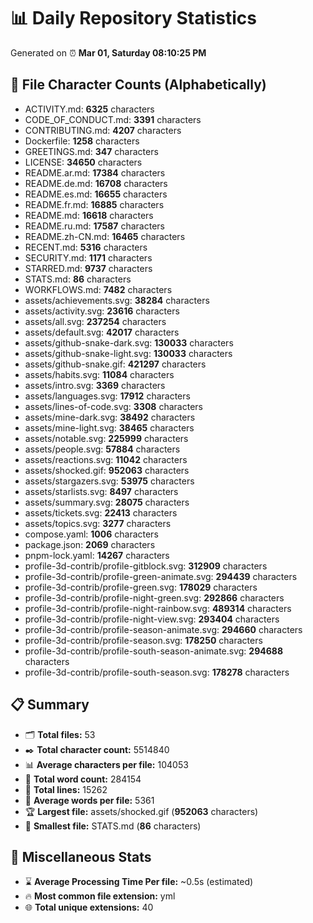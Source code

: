 # 📊 Daily Repository Statistics
Generated on ⏰ **Mar 01, Saturday 08:10:25 PM**

## 📂 File Character Counts (Alphabetically)
- ACTIVITY.md: **6325** characters
- CODE_OF_CONDUCT.md: **3391** characters
- CONTRIBUTING.md: **4207** characters
- Dockerfile: **1258** characters
- GREETINGS.md: **347** characters
- LICENSE: **34650** characters
- README.ar.md: **17384** characters
- README.de.md: **16708** characters
- README.es.md: **16655** characters
- README.fr.md: **16885** characters
- README.md: **16618** characters
- README.ru.md: **17587** characters
- README.zh-CN.md: **16465** characters
- RECENT.md: **5316** characters
- SECURITY.md: **1171** characters
- STARRED.md: **9737** characters
- STATS.md: **86** characters
- WORKFLOWS.md: **7482** characters
- assets/achievements.svg: **38284** characters
- assets/activity.svg: **23616** characters
- assets/all.svg: **237254** characters
- assets/default.svg: **42017** characters
- assets/github-snake-dark.svg: **130033** characters
- assets/github-snake-light.svg: **130033** characters
- assets/github-snake.gif: **421297** characters
- assets/habits.svg: **11084** characters
- assets/intro.svg: **3369** characters
- assets/languages.svg: **17912** characters
- assets/lines-of-code.svg: **3308** characters
- assets/mine-dark.svg: **38492** characters
- assets/mine-light.svg: **38465** characters
- assets/notable.svg: **225999** characters
- assets/people.svg: **57884** characters
- assets/reactions.svg: **11042** characters
- assets/shocked.gif: **952063** characters
- assets/stargazers.svg: **53975** characters
- assets/starlists.svg: **8497** characters
- assets/summary.svg: **28075** characters
- assets/tickets.svg: **22413** characters
- assets/topics.svg: **3277** characters
- compose.yaml: **1006** characters
- package.json: **2069** characters
- pnpm-lock.yaml: **14267** characters
- profile-3d-contrib/profile-gitblock.svg: **312909** characters
- profile-3d-contrib/profile-green-animate.svg: **294439** characters
- profile-3d-contrib/profile-green.svg: **178029** characters
- profile-3d-contrib/profile-night-green.svg: **292866** characters
- profile-3d-contrib/profile-night-rainbow.svg: **489314** characters
- profile-3d-contrib/profile-night-view.svg: **293404** characters
- profile-3d-contrib/profile-season-animate.svg: **294660** characters
- profile-3d-contrib/profile-season.svg: **178250** characters
- profile-3d-contrib/profile-south-season-animate.svg: **294688** characters
- profile-3d-contrib/profile-south-season.svg: **178278** characters

## 📋 Summary
- 🗂️ **Total files:** 53
- ✒️ **Total character count:** 5514840
- 📊 **Average characters per file:** 104053
- 📝 **Total word count:** 284154
- 🧾 **Total lines:** 15262
- 📐 **Average words per file:** 5361
- 🏆 **Largest file:** assets/shocked.gif (**952063** characters)
- 🥉 **Smallest file:** STATS.md (**86** characters)

## 🌟 Miscellaneous Stats
- ⌛ **Average Processing Time Per file:** ~0.5s (estimated)
- 🔥 **Most common file extension:** yml
- 🌐 **Total unique extensions:** 40
